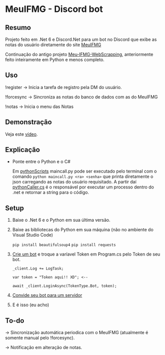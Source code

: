 # MeuIFMG - Discord bot

## Resumo
Projeto feito em .Net 6 e Discord.Net para um bot no Discord que exibe as notas do usuário diretamente do site [MeuIFMG](meu.ifmg.edu.br)

Continuação do antigo projeto [Meu-IFMG-WebScrapping](https://github.com/KindaSnoowy/Meu-IFMG-WebScrapping), anteriormente feito inteiramente em Python e menos completo.

## Uso
!register -> Inicia a tarefa de registro pela DM do usuário.

!forcesync -> Sincroniza as notas do banco de dados com as do MeuIFMG

!notas -> Inicia o menu das Notas

## Demonstração

Veja este [vídeo](http://www.youtube.com/watch?v=Ktoj8r_ipMU).

## Explicação

- Ponte entre o Python e o C#
  
  Em [pythonScripts](https://github.com/KindaSnoowy/meuifmg-discord/tree/main/pythonScripts) maincall.py pode ser executado pelo terminal com o comando `python maincall.py <ra> <senha>` que printa diretamente o json carregando as notas do usuário requisitado. A partir daí [pythonCaller.cs](https://github.com/KindaSnoowy/meuifmg-discord/blob/main/modules/pythonCaller.cs) é o responsável por executar um processo dentro do .net e retornar a string para o código.

## Setup
1) Baixe o .Net 6 e o Python em sua última versão.
2) Baixe as bibliotecas do Python em sua máquina (não no ambiente do Visual Studio Code)

   `pip install beautifulsoup4`
   `pip install requests`

3) [Crie um bot](https://discord.com/developers/docs/getting-started#step-1-creating-an-app) e troque a varíavel Token em Program.cs pelo Token de seu bot.

   ```
   _client.Log += LogTask;

   var token = "Token aqui!! XD"; <--

   await _client.LoginAsync(TokenType.Bot, token);
   ```

4) [Convide seu bot para um servidor](https://discord.com/developers/docs/getting-started#adding-scopes-and-bot-permissions)
5) E é isso (eu acho)

## To-do
-> Sincronização automática periodica com o MeuIFMG (atualmente é somente manual pelo !forcesync).

-> Notificação em alteração de notas.
